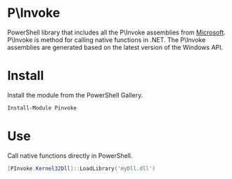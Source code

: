 # P\Invoke 

PowerShell library that includes all the P\Invoke assemblies from [Microsoft](https://github.com/dotnet/pinvoke). P\Invoke is method for calling native functions in .NET. The P\Invoke assemblies are generated based on the latest version of the Windows API.

# Install
 
Install the module from the PowerShell Gallery.

```powershell
Install-Module Pinvoke
```

# Use 

Call native functions directly in PowerShell.

```powershell
[PInvoke.Kernel32Dll]::LoadLibrary('myDll.dll')
```